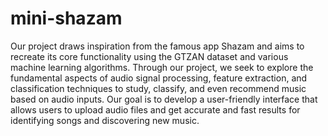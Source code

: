 # mini-shazam
Our project draws inspiration from the famous app Shazam and aims to recreate its core functionality using the GTZAN dataset and various machine learning algorithms. Through our project, we seek to explore the fundamental aspects of audio signal processing, feature extraction, and classification techniques to study, classify, and even recommend music based on audio inputs. Our goal is to develop a user-friendly interface that allows users to upload audio files and get accurate and fast results for identifying songs and discovering new music.
